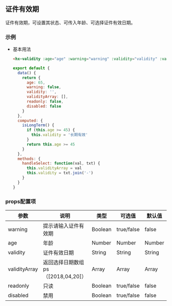 ## 证件有效期

证件有效期，可设置其状态、可传入年龄、可选择证件有效日期。

### 示例
- 基本用法
  ```html
  <hx-validity :age="age" :warning="warning" :validity="validity" :validityArray="validityArray" :readonly="readonly" :disabled="disabled" @receive="handleSelect" :isLongTerm="isLongTerm"></hx-validity>
  ```
  ```js
  export default {
    data() {
      return {
        age: 65,
        warning: false,
        validity: '',
        validityArray: [],
        readonly: false,
        disabled: false
      }
    },
    computed: {
      isLongTerm() {
        if (this.age >= 45) {
          this.validity = '长期有效'
        }
        return this.age >= 45
      }
    },
    methods: {
      handleSelect: function(val, txt) {
        this.validityArray = val
        this.validity = txt.join('-')
      }
    }
  }
  ```
### props配置项
| 参数 | 说明 | 类型 | 可选值 | 默认值 |
| - | - | - | - | - |
| warning | 提示请输入证件有效期 | Boolean | true/false | false |
| age | 年龄 | Number | Number | Number |
| validity | 证件有效日期 | String | String | String |
| validityArray | 返回选择日期数组ps（[2018,04,20]） | Array | Array | Array |
| readonly | 只读 | Boolean | true/false| false |
| disabled | 禁用 | Boolean | true/false| false |